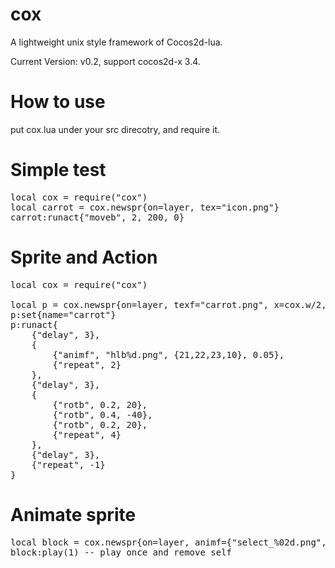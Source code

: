 cox
===
A lightweight unix style framework of Cocos2d-lua.

Current Version:
v0.2, support cocos2d-x 3.4.


How to use
===
put cox.lua under your src direcotry, and require it.

Simple test
===
<pre>
local cox = require("cox")
local carrot = cox.newspr{on=layer, tex="icon.png"}
carrot:runact{"moveb", 2, 200, 0}
</pre>

Sprite and Action
===
<pre>
local cox = require("cox")

local p = cox.newspr{on=layer, texf="carrot.png", x=cox.w/2, y=276}
p:set{name="carrot"}
p:runact{
    {"delay", 3},
    {
        {"animf", "hlb%d.png", {21,22,23,10}, 0.05},
        {"repeat", 2}
    },
    {"delay", 3},
    {
        {"rotb", 0.2, 20},
        {"rotb", 0.4, -40},
        {"rotb", 0.2, 20},
        {"repeat", 4}
    },
    {"delay", 3},
    {"repeat", -1}
}
</pre>

Animate sprite
===
<pre>
local block = cox.newspr{on=layer, animf={"select_%02d.png", {1,2}, 0.2}}
block:play(1) -- play once and remove self
</pre>
